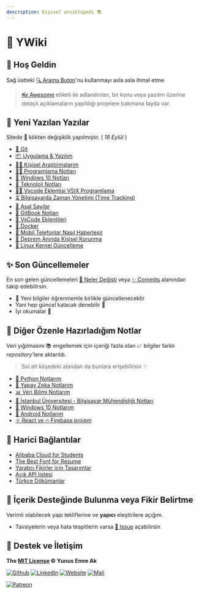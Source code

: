 ```yaml
---
description: Kişisel ansiklopedi 📚
---
```


# 📖 YWiki

## 🗽 Hoş Geldin

Sağ üstteki [🔍 Arama Buton](https://wiki.yemreak.com/?q=)'nu kullanmayı asla asla ihmal etme

> [👓 Awesome](./0%20-%20Faydal%C4%B1%20Kaynaklar%5CAwesome.md) etiketi ile adlandırılan, bir konu veya yazılım üzerine detaylı açıklamaların yapıldığı projelere bakmana fayda var

## 🚀 Yeni Yazılan Yazılar

<!-- TODO: Burayı dinamik hale getir
- Tüm dosyaları indeksle, değişenler için path bul
- Pathleri buraya ekle

> Veya hazır script bul
-->

Sitede 🌴 kökten değişiklik yapılmıştır. ( _18 Eylül_ )

- [🧩 Git](./4%20-%20Proje%20Y%C3%B6netimi%20Notlar%C4%B1/Git/README.md)
- [📦 Uygulama & Yazılım](./6%20-%20Uygulama%20&%20Yaz%C4%B1l%C4%B1m/README.md)
- [👨‍🔬 Kişisel Araştırmalarım](./0.1%20-%20Ki%C5%9Fisel%20Ara%C5%9Ft%C4%B1rmalar%C4%B1m/README.md)
- [👨‍💻 Programlama Notları](./1%20-%20Programlama%20Notlar%C4%B1/README.md)
- [🎇 Windows 10 Notları](./5%20-%20%C4%B0%C5%9Fletim%20Sistemi%20Notlar%C4%B1/1%20-%20Windows%2010/README.md)
- [🔮 Teknoloji Notları](./9%20-%20Teknoloji%20Notlar%C4%B1/README.md)
- [👨‍💻 Vscode Eklentisi VSIX Programlama](./6%20-%20Uygulama%20&%20Yaz%C4%B1l%C4%B1m/1%20-%20VsCode/4%20-%20Vscode%20Eklentisi%20VSIX%20Programlama.md)
- [⏳ Bilgisayarda Zaman Yönetimi (Time Tracking)](./4%20-%20Proje%20Y%C3%B6netimi%20Notlar%C4%B1/1%20-%20Bilgisayarda%20Zaman%20Y%C3%B6netimi.md)
- [🔢 Asal Sayılar](./0.1%20-%20Ki%C5%9Fisel%20Ara%C5%9Ft%C4%B1rmalar%C4%B1m/2%20-%20Asal%20Say%C4%B1lar.md)
- [📖 GitBook Notları](./4%20-%20Proje%20Y%C3%B6netimi%20Notlar%C4%B1/3%20-%20GitBook.md)
- [🔌 VsCode Eklentileri](Uygulama%20Notlar%C4%B1%5CVsCode%5C2%20-%20VsCode%20Eklentileri.md)
- [🐳 Docker](Yaz%C4%B1l%C4%B1m%20Notlar%C4%B1%5CDocker.md)
- [📲 Mobil Telefonlar Nasıl Haberleşir](Karma%20Bilgiler%5CMobil%20Telefonlar%20Nas%C4%B1l%20Haberle%C5%9Fir.md)
- [💒 Deprem Anında Kişisel Korunma](G%C3%BCnl%C3%BCk%20Hayat%20Notlar%C4%B1%5CDeprem%20An%C4%B1nda%20Ki%C5%9Fisel%20Korunma.md)
- [💎 Linux Kernel Güncelleme](%C4%B0%C5%9Fletim%20Sistemi%20Notlar%C4%B1%5CLinux%20Notlar%C4%B1%5CX%20-%20Linux%20Kernel%20G%C3%BCncelleme.md)

## ✨ Son Güncellemeler

En son gelen güncellemeleri [👀 Neler Değişti](./CHANGELOG.md) veya [✨ Commits](https://github.com/yedhrab/YBilgiler/commits/master) alanından takip edebilirsin.
- 🌊 Yeni bilgiler öğrenmemle birlikle güncellenecektir
- Yani hep güncel kalacak denebilir 🚀
- İyi okumalar 👻

## 🚙 Diğer Özenle Hazırladığım Notlar

Veri yığılmasını 📚 engellemek için içeriği fazla olan 📈 bilgiler farklı _repository_'lere aktarıldı.

> Sol alt köşedeki alandan da bunlara erişebilirsin ✨

- [🐍 Python Notlarım](https://python.yemreak.com/)
- [🧠 Yapay Zeka Notlarım](https://ai.yemreak.com/)
- [📊 Veri Bilimi Notlarım](https://ds.yemreak.com/)
- [🏫 İstanbul Üniversitesi - Bilgisayar Mühendisliği Notları](https://iuce.yemreak.com)
- [🎇 Windows 10 Notlarım](https://windows.yemreak.com)
- [📱 Android Notlarım](https://android.yemreak.com/)
- [⚛ React ve 🔥 Firebase projem](https://github.com/yedhrab/YReact-Firebase)

## 🔗 Harici Bağlantılar

- [Alibaba Cloud for Students](https://www.alibabacloud.com/campaign/education)
- [The Best Font for Resume](https://www.businessnewsdaily.com/5331-best-resume-fonts.html)
- [Yaratıcı Fikirler için Tasarımlar](https://www.behance.net/)
- [Açık API listesi][geliştiriciler için api yayınlayan yerli girişim ve şirket listesi]
- [Türkçe Dökümanlar](https://turkcedokuman.com/)

## 🤔 İçerik Desteğinde Bulunma veya Fikir Belirtme

Verimli olabilecek yapı tekliflerine ve **yapıcı** eleştirilere açığım.

- Tavsiyelerin veya hata tespitlerin varsa [🦋 Issue](https://github.com/yedhrab/IstanbulUniversity-CE/issues) açabilirsin


## 💖 Destek ve İletişim

**The [MIT License](https://choosealicense.com/licenses/mit/) &copy; Yunus Emre Ak**

[![Github](https://drive.google.com/uc?id=1PzkuWOoBNMg0uOMmqwHtVoYt0WCqi-O5)][github]
[![LinkedIn](https://drive.google.com/uc?id=1hvdil0ZHVEzekQ4AYELdnPOqzunKpnzJ)][linkedin]
[![Website](https://drive.google.com/uc?id=1wR8Ph0FBs36ZJl0Ud-HkS0LZ9b66JBqJ)][website]
[![Mail](https://drive.google.com/uc?id=142rP0hbrnY8T9kj_84_r7WxPG1hzWEcN)][mail]

[![Patreon](https://drive.google.com/uc?id=11YmCRmySX7v7QDFS62ST2JZuE70RFjDG)][bağış aylık]

<!-- İletişim -->

[mail]: mailto::yedhrab@gmail.com?subject=YBilgiler%20%7C%20Github
[github]: https://github.com/yedhrab
[website]: https://yemreak.com
[linkedin]: https://www.linkedin.com/in/yemreak/
[bağış aylık]: https://www.patreon.com/yemreak/

<!-- İletişim Sonu -->

[geliştiriciler için api yayınlayan yerli girişim ve şirket listesi]: https://webrazzi.com/2017/07/17/uygulama-programlama-arayuzu-api/
